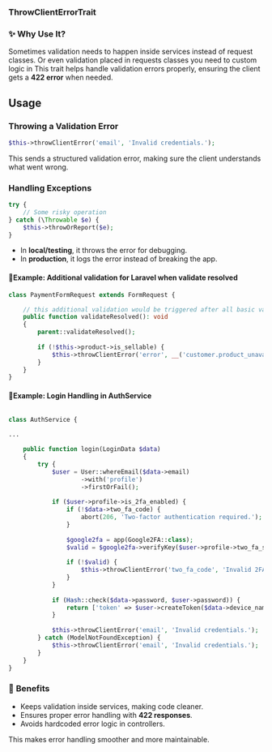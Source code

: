 ### ThrowClientErrorTrait

### ✨ Why Use It?
Sometimes validation needs to happen inside services instead of request classes.
Or even validation placed in requests classes you need to custom logic in
This trait helps handle validation errors properly, ensuring the client gets a **422 error** when needed.

## Usage
### Throwing a Validation Error
```php
$this->throwClientError('email', 'Invalid credentials.');
```
This sends a structured validation error, making sure the client understands what went wrong.

### Handling Exceptions
```php
try {
    // Some risky operation
} catch (\Throwable $e) {
    $this->throwOrReport($e);
}
```
- In **local/testing**, it throws the error for debugging.
- In **production**, it logs the error instead of breaking the app.

#### 🔹Example: Additional validation for Laravel when validate resolved

```php
class PaymentFormRequest extends FormRequest {

    // this additional validation would be triggered after all basic validation rules would be passed
    public function validateResolved(): void
    {
        parent::validateResolved();
    
        if (!$this->product->is_sellable) {
            $this->throwClientError('error', __('customer.product_unavailable_error'));
        }
    }
}
```

#### 🔹Example: Login Handling in AuthService
```php

class AuthService {

...

    public function login(LoginData $data)
    {
        try {
            $user = User::whereEmail($data->email)
                    ->with('profile')
                    ->firstOrFail();
    
            if ($user->profile->is_2fa_enabled) {
                if (!$data->two_fa_code) {
                    abort(206, 'Two-factor authentication required.');
                }
    
                $google2fa = app(Google2FA::class);
                $valid = $google2fa->verifyKey($user->profile->two_fa_secret, $data->two_fa_code);
    
                if (!$valid) {
                    $this->throwClientError('two_fa_code', 'Invalid 2FA code.');
                }
            }
    
            if (Hash::check($data->password, $user->password)) {
                return ['token' => $user->createToken($data->device_name)->plainTextToken];
            }
    
            $this->throwClientError('email', 'Invalid credentials.');
        } catch (ModelNotFoundException) {
            $this->throwClientError('email', 'Invalid credentials.');
        }
    }
}
```

### 🐸 **Benefits**
- Keeps validation inside services, making code cleaner.
- Ensures proper error handling with **422 responses**.
- Avoids hardcoded error logic in controllers.

This makes error handling smoother and more maintainable.

